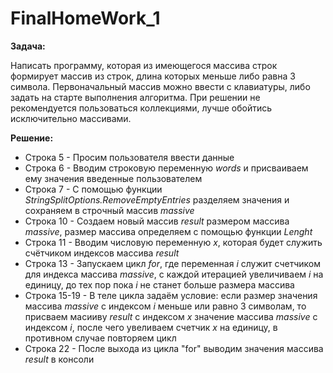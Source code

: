 # FinalHomeWork_1
**Задача:**

Написать программу, которая из имеющегося массива строк формирует массив из строк, длина которых меньше либо равна 3 символа. 
Первоначальный массив можно ввести с клавиатуры, либо задать на старте выполнения алгоритма. 
При решении не рекомендуется пользоваться коллекциями, лучше обойтись исключительно массивами.

**Решение:**

* Строка 5 - Просим пользователя ввести данные
* Строка 6 - Вводим строковую переменную *words* и присваиваем ему значения введенные пользователем
* Строка 7 - С помощью функции *StringSplitOptions.RemoveEmptyEntries* разделяем значения и сохраняем в строчный массив *massive*
* Строка 10 - Создаем новый массив *result* размером массива *massive*, размер массива определяем с помощью функции *Lenght*
* Строка 11 - Вводим числовую переменную *x*, которая будет служить счётчиком индексов массива *result*
* Cтрока 13 - Запускаем цикл *for*, где переменная *i* служит счетчиком для индекса массива *massive*, с каждой итерацией увеличиваем *i* на единицу, до тех пор пока *i* не станет больше размера массива 
* Строка 15-19 - В теле цикла задаём условие: если размер значения массива *massive* c индексом *i* меньше или равно 3 символам, то присваем масииву *result* c индексом *x* значение массива *massive* с индексом *i*, после чего увеливаем счетчик *x* на единицу, в противном случае повторяем цикл
* Строка 22 - После выхода из цикла "for" выводим значения массива *result* в консоли
